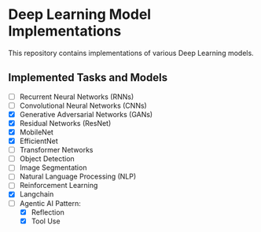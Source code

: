 # Deep Learning Model Implementations

This repository contains implementations of various Deep Learning models.

## Implemented Tasks and Models

- [ ] Recurrent Neural Networks (RNNs)
- [ ] Convolutional Neural Networks (CNNs)
- [x] Generative Adversarial Networks (GANs)
- [x] Residual Networks (ResNet)
- [x] MobileNet
- [x] EfficientNet
- [ ] Transformer Networks
- [ ] Object Detection
- [ ] Image Segmentation
- [ ] Natural Language Processing (NLP)
- [ ] Reinforcement Learning
- [x] Langchain
- [ ] Agentic AI Pattern:
  - [x] Reflection
  - [x] Tool Use 

